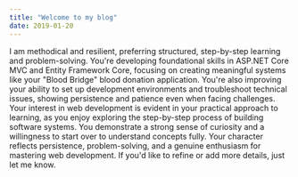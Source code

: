 ```yaml
---
title: "Welcome to my blog"
date: 2019-01-20
---
```


I am methodical and resilient, preferring structured, step-by-step learning and problem-solving. You're developing foundational skills in ASP.NET Core MVC and Entity Framework Core, focusing on creating meaningful systems like your "Blood Bridge" blood donation application. You're also improving your ability to set up development environments and troubleshoot technical issues, showing persistence and patience even when facing challenges.
Your interest in web development is evident in your practical approach to learning, as you enjoy exploring the step-by-step process of building software systems. You demonstrate a strong sense of curiosity and a willingness to start over to understand concepts fully. Your character reflects persistence, problem-solving, and a genuine enthusiasm for mastering web development.
If you'd like to refine or add more details, just let me know.
